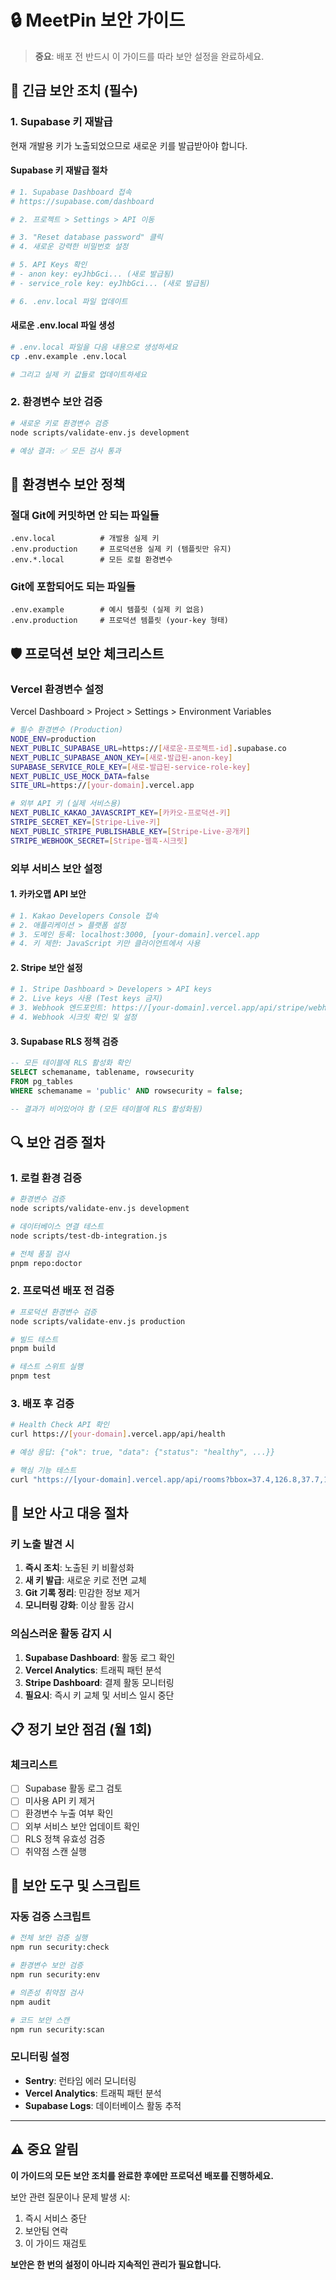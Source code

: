 # 🔒 MeetPin 보안 가이드

> **중요**: 배포 전 반드시 이 가이드를 따라 보안 설정을 완료하세요.

## 🚨 긴급 보안 조치 (필수)

### 1. Supabase 키 재발급

현재 개발용 키가 노출되었으므로 새로운 키를 발급받아야 합니다.

#### **Supabase 키 재발급 절차**
```bash
# 1. Supabase Dashboard 접속
# https://supabase.com/dashboard

# 2. 프로젝트 > Settings > API 이동

# 3. "Reset database password" 클릭
# 4. 새로운 강력한 비밀번호 설정

# 5. API Keys 확인
# - anon key: eyJhbGci... (새로 발급됨)
# - service_role key: eyJhbGci... (새로 발급됨)

# 6. .env.local 파일 업데이트
```

#### **새로운 .env.local 파일 생성**
```bash
# .env.local 파일을 다음 내용으로 생성하세요
cp .env.example .env.local

# 그리고 실제 키 값들로 업데이트하세요
```

### 2. 환경변수 보안 검증

```bash
# 새로운 키로 환경변수 검증
node scripts/validate-env.js development

# 예상 결과: ✅ 모든 검사 통과
```

## 🔐 환경변수 보안 정책

### **절대 Git에 커밋하면 안 되는 파일들**
```
.env.local          # 개발용 실제 키
.env.production     # 프로덕션용 실제 키 (템플릿만 유지)
.env.*.local        # 모든 로컬 환경변수
```

### **Git에 포함되어도 되는 파일들**
```
.env.example        # 예시 템플릿 (실제 키 없음)
.env.production     # 프로덕션 템플릿 (your-key 형태)
```

## 🛡️ 프로덕션 보안 체크리스트

### **Vercel 환경변수 설정**
Vercel Dashboard > Project > Settings > Environment Variables

```bash
# 필수 환경변수 (Production)
NODE_ENV=production
NEXT_PUBLIC_SUPABASE_URL=https://[새로운-프로젝트-id].supabase.co
NEXT_PUBLIC_SUPABASE_ANON_KEY=[새로-발급된-anon-key]
SUPABASE_SERVICE_ROLE_KEY=[새로-발급된-service-role-key]
NEXT_PUBLIC_USE_MOCK_DATA=false
SITE_URL=https://[your-domain].vercel.app

# 외부 API 키 (실제 서비스용)
NEXT_PUBLIC_KAKAO_JAVASCRIPT_KEY=[카카오-프로덕션-키]
STRIPE_SECRET_KEY=[Stripe-Live-키]
NEXT_PUBLIC_STRIPE_PUBLISHABLE_KEY=[Stripe-Live-공개키]
STRIPE_WEBHOOK_SECRET=[Stripe-웹훅-시크릿]
```

### **외부 서비스 보안 설정**

#### **1. 카카오맵 API 보안**
```bash
# 1. Kakao Developers Console 접속
# 2. 애플리케이션 > 플랫폼 설정
# 3. 도메인 등록: localhost:3000, [your-domain].vercel.app
# 4. 키 제한: JavaScript 키만 클라이언트에서 사용
```

#### **2. Stripe 보안 설정**
```bash
# 1. Stripe Dashboard > Developers > API keys
# 2. Live keys 사용 (Test keys 금지)
# 3. Webhook 엔드포인트: https://[your-domain].vercel.app/api/stripe/webhook
# 4. Webhook 시크릿 확인 및 설정
```

#### **3. Supabase RLS 정책 검증**
```sql
-- 모든 테이블에 RLS 활성화 확인
SELECT schemaname, tablename, rowsecurity 
FROM pg_tables 
WHERE schemaname = 'public' AND rowsecurity = false;

-- 결과가 비어있어야 함 (모든 테이블에 RLS 활성화됨)
```

## 🔍 보안 검증 절차

### **1. 로컬 환경 검증**
```bash
# 환경변수 검증
node scripts/validate-env.js development

# 데이터베이스 연결 테스트
node scripts/test-db-integration.js

# 전체 품질 검사
pnpm repo:doctor
```

### **2. 프로덕션 배포 전 검증**
```bash
# 프로덕션 환경변수 검증
node scripts/validate-env.js production

# 빌드 테스트
pnpm build

# 테스트 스위트 실행
pnpm test
```

### **3. 배포 후 검증**
```bash
# Health Check API 확인
curl https://[your-domain].vercel.app/api/health

# 예상 응답: {"ok": true, "data": {"status": "healthy", ...}}

# 핵심 기능 테스트
curl "https://[your-domain].vercel.app/api/rooms?bbox=37.4,126.8,37.7,127.2"
```

## 🚨 보안 사고 대응 절차

### **키 노출 발견 시**
1. **즉시 조치**: 노출된 키 비활성화
2. **새 키 발급**: 새로운 키로 전면 교체
3. **Git 기록 정리**: 민감한 정보 제거
4. **모니터링 강화**: 이상 활동 감시

### **의심스러운 활동 감지 시**
1. **Supabase Dashboard**: 활동 로그 확인
2. **Vercel Analytics**: 트래픽 패턴 분석
3. **Stripe Dashboard**: 결제 활동 모니터링
4. **필요시**: 즉시 키 교체 및 서비스 일시 중단

## 📋 정기 보안 점검 (월 1회)

### **체크리스트**
- [ ] Supabase 활동 로그 검토
- [ ] 미사용 API 키 제거
- [ ] 환경변수 누출 여부 확인
- [ ] 외부 서비스 보안 업데이트 확인
- [ ] RLS 정책 유효성 검증
- [ ] 취약점 스캔 실행

## 🔧 보안 도구 및 스크립트

### **자동 검증 스크립트**
```bash
# 전체 보안 검증 실행
npm run security:check

# 환경변수 보안 검증
npm run security:env

# 의존성 취약점 검사
npm audit

# 코드 보안 스캔
npm run security:scan
```

### **모니터링 설정**
- **Sentry**: 런타임 에러 모니터링
- **Vercel Analytics**: 트래픽 패턴 분석
- **Supabase Logs**: 데이터베이스 활동 추적

---

## ⚠️ 중요 알림

**이 가이드의 모든 보안 조치를 완료한 후에만 프로덕션 배포를 진행하세요.**

보안 관련 질문이나 문제 발생 시:
1. 즉시 서비스 중단
2. 보안팀 연락
3. 이 가이드 재검토

**보안은 한 번의 설정이 아니라 지속적인 관리가 필요합니다.**